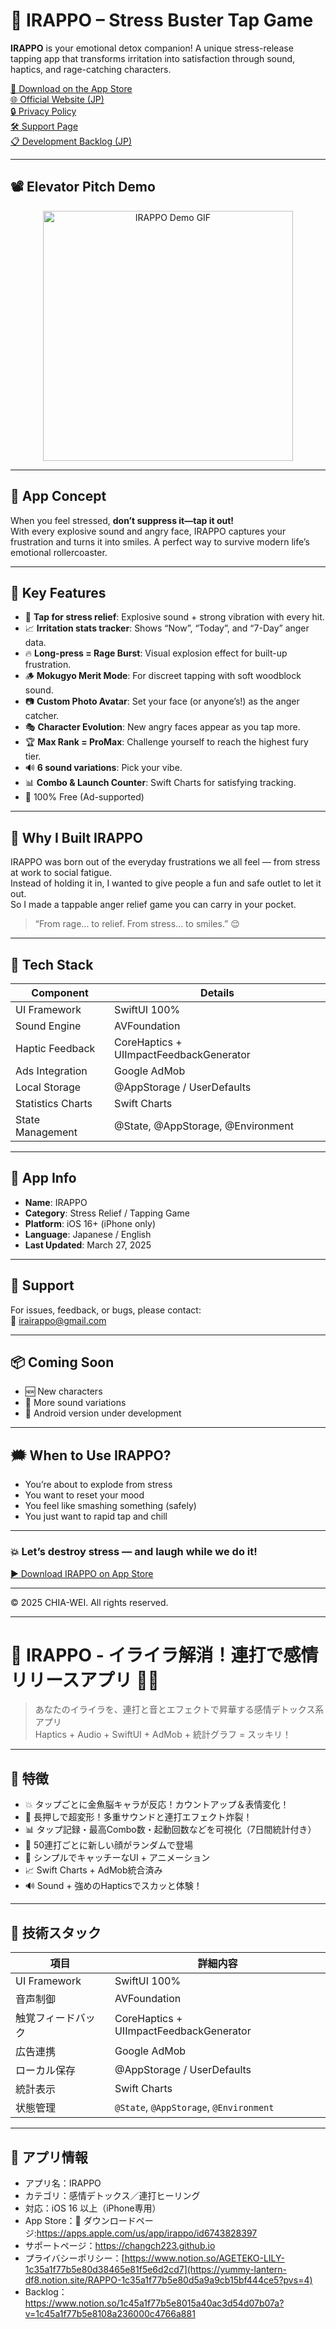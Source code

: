 
# 💢 IRAPPO – Stress Buster Tap Game

**IRAPPO** is your emotional detox companion! A unique stress-release tapping app that transforms irritation into satisfaction through sound, haptics, and rage-catching characters.

[📱 Download on the App Store](https://apps.apple.com/us/app/irappo/id6743828397)  
[🌐 Official Website (JP)](https://appfreelife.com/?p=22)  
[🔒 Privacy Policy](https://www.notion.so/AGETEKO-LILY-1c35a1f77b5e80d38465e81f5e6d2cd7)  
[🛠️ Support Page](https://changch223.github.io)  
[📋 Development Backlog (JP)](https://www.notion.so/1c45a1f77b5e8015a40ac3d54d07b07a?v=1c45a1f77b5e8108a236000c4766a881)

---

## 📽️ Elevator Pitch Demo

<div align="center">
  <img src="assets/IRAPPO_Elevator_Pitch%20.gif" width="400" alt="IRAPPO Demo GIF"/>
</div>

---

## 🚀 App Concept

When you feel stressed, **don’t suppress it—tap it out!**  
With every explosive sound and angry face, IRAPPO captures your frustration and turns it into smiles. A perfect way to survive modern life’s emotional rollercoaster.

---

## 🌟 Key Features

- 🎯 **Tap for stress relief**: Explosive sound + strong vibration with every hit.
- 📈 **Irritation stats tracker**: Shows “Now”, “Today”, and “7-Day” anger data.
- 🔥 **Long-press = Rage Burst**: Visual explosion effect for built-up frustration.
- 🪵 **Mokugyo Merit Mode**: For discreet tapping with soft woodblock sound.
- 📷 **Custom Photo Avatar**: Set your face (or anyone’s!) as the anger catcher.
- 🎭 **Character Evolution**: New angry faces appear as you tap more.
- 🏆 **Max Rank = ProMax**: Challenge yourself to reach the highest fury tier.
- 🔊 **6 sound variations**: Pick your vibe.
- 📊 **Combo & Launch Counter**: Swift Charts for satisfying tracking.
- 💯 100% Free (Ad-supported)

---

## 🧠 Why I Built IRAPPO

IRAPPO was born out of the everyday frustrations we all feel — from stress at work to social fatigue.  
Instead of holding it in, I wanted to give people a fun and safe outlet to let it out.  
So I made a tappable anger relief game you can carry in your pocket.

> “From rage... to relief. From stress... to smiles.” 😌

---

## 🧪 Tech Stack

| Component         | Details                                 |
|------------------|------------------------------------------|
| UI Framework      | SwiftUI 100%                            |
| Sound Engine      | AVFoundation                           |
| Haptic Feedback   | CoreHaptics + UIImpactFeedbackGenerator |
| Ads Integration   | Google AdMob                            |
| Local Storage     | @AppStorage / UserDefaults              |
| Statistics Charts | Swift Charts                            |
| State Management  | @State, @AppStorage, @Environment       |

---

## 📱 App Info

- **Name**: IRAPPO  
- **Category**: Stress Relief / Tapping Game  
- **Platform**: iOS 16+ (iPhone only)  
- **Language**: Japanese / English  
- **Last Updated**: March 27, 2025  

---

## 🔧 Support

For issues, feedback, or bugs, please contact:  
📧 [irairappo@gmail.com](mailto:irairappo@gmail.com)

---

## 📦 Coming Soon

- 🆕 New characters  
- 🎵 More sound variations  
- 🤖 Android version under development  

---

## 🗯️ When to Use IRAPPO?

- You’re about to explode from stress  
- You want to reset your mood  
- You feel like smashing something (safely)  
- You just want to rapid tap and chill

---

### 💥 Let’s destroy stress — and laugh while we do it!

[▶️ Download IRAPPO on App Store](https://apps.apple.com/us/app/irappo/id6743828397)

---

© 2025 CHIA-WEI. All rights reserved.

---

# 🎯 IRAPPO - イライラ解消！連打で感情リリースアプリ 💢✨

> あなたのイライラを、連打と音とエフェクトで昇華する感情デトックス系アプリ  
> Haptics + Audio + SwiftUI + AdMob + 統計グラフ = スッキリ！

---

## 🌟 特徴

- 💥 タップごとに金魚脳キャラが反応！カウントアップ＆表情変化！
- 💢 長押しで超変形！多重サウンドと連打エフェクト炸裂！
- 📊 タップ記録・最高Combo数・起動回数などを可視化（7日間統計付き）
- 🎉 50連打ごとに新しい顔がランダムで登場
- 📱 シンプルでキャッチーなUI + アニメーション
- 📈 Swift Charts + AdMob統合済み
- 🔊 Sound + 強めのHapticsでスカッと体験！

---

## 🧪 技術スタック

| 項目               | 詳細内容 |
|--------------------|----------|
| UI Framework       | SwiftUI 100% |
| 音声制御           | AVFoundation |
| 触覚フィードバック | CoreHaptics + UIImpactFeedbackGenerator |
| 広告連携           | Google AdMob |
| ローカル保存       | @AppStorage / UserDefaults |
| 統計表示           | Swift Charts |
| 状態管理           | `@State`, `@AppStorage`, `@Environment` |

---

## 📱 アプリ情報
- アプリ名：IRAPPO  
- カテゴリ：感情デトックス／連打ヒーリング  
- 対応：iOS 16 以上（iPhone専用）  
- App Store：🔗 ダウンロードページ:https://apps.apple.com/us/app/irappo/id6743828397  
- サポートページ：https://changch223.github.io  
- プライバシーポリシー：[https://www.notion.so/AGETEKO-LILY-1c35a1f77b5e80d38465e81f5e6d2cd7](https://yummy-lantern-df8.notion.site/RAPPO-1c35a1f77b5e80d5a9a9cb15bf444ce5?pvs=4)  
- Backlog：https://www.notion.so/1c45a1f77b5e8015a40ac3d54d07b07a?v=1c45a1f77b5e8108a236000c4766a881
